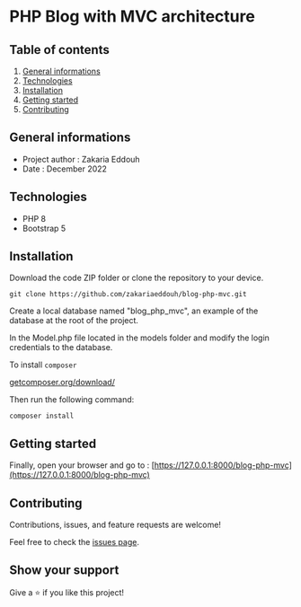# PHP Blog with MVC architecture

## Table of contents


1. [General informations](#general-informations)
2. [Technologies](#technologies)
3. [Installation](#installation)
4. [Getting started](#getting-started)
5. [Contributing](#contributing)

## General informations

- Project author : Zakaria Eddouh
- Date : December 2022

## Technologies

- PHP 8
- Bootstrap 5

## Installation

Download the code ZIP folder or clone the repository to your device.

```text
git clone https://github.com/zakariaeddouh/blog-php-mvc.git
```

Create a local database named "blog_php_mvc", an example of the database at the root of the project.

In the Model.php file located in the models folder and modify the login credentials to the database.

To install `composer`

[getcomposer.org/download/](https://getcomposer.org/download/)

Then run the following command:

```text
composer install
```
## Getting started

Finally, open your browser and go to : [https://127.0.0.1:8000/blog-php-mvc](https://127.0.0.1:8000/blog-php-mvc)

## Contributing

Contributions, issues, and feature requests are welcome!

Feel free to check the [issues page](issues/).

## Show your support

Give a ⭐️ if you like this project!
